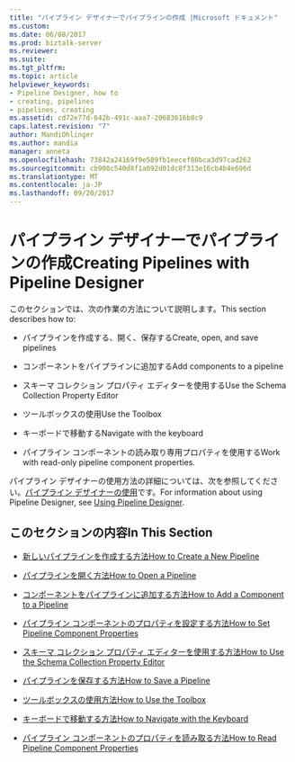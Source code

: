 ```yaml
---
title: "パイプライン デザイナーでパイプラインの作成 |Microsoft ドキュメント"
ms.custom: 
ms.date: 06/08/2017
ms.prod: biztalk-server
ms.reviewer: 
ms.suite: 
ms.tgt_pltfrm: 
ms.topic: article
helpviewer_keywords:
- Pipeline Designer, how to
- creating, pipelines
- pipelines, creating
ms.assetid: cd72e77d-642b-491c-aaa7-20683616b8c9
caps.latest.revision: "7"
author: MandiOhlinger
ms.author: mandia
manager: anneta
ms.openlocfilehash: 73842a24169f9e589fb1eecef80bca3d97cad262
ms.sourcegitcommit: cb908c540d8f1a692d01dc8f313e16cb4b4e696d
ms.translationtype: MT
ms.contentlocale: ja-JP
ms.lasthandoff: 09/20/2017
---
```

# <a name="creating-pipelines-with-pipeline-designer"></a><span data-ttu-id="c60bc-102">パイプライン デザイナーでパイプラインの作成</span><span class="sxs-lookup"><span data-stu-id="c60bc-102">Creating Pipelines with Pipeline Designer</span></span>
<span data-ttu-id="c60bc-103">このセクションでは、次の作業の方法について説明します。</span><span class="sxs-lookup"><span data-stu-id="c60bc-103">This section describes how to:</span></span>  
  
-   <span data-ttu-id="c60bc-104">パイプラインを作成する、開く、保存する</span><span class="sxs-lookup"><span data-stu-id="c60bc-104">Create, open, and save pipelines</span></span>  
  
-   <span data-ttu-id="c60bc-105">コンポーネントをパイプラインに追加する</span><span class="sxs-lookup"><span data-stu-id="c60bc-105">Add components to a pipeline</span></span>  
  
-   <span data-ttu-id="c60bc-106">スキーマ コレクション プロパティ エディターを使用する</span><span class="sxs-lookup"><span data-stu-id="c60bc-106">Use the Schema Collection Property Editor</span></span>  
  
-   <span data-ttu-id="c60bc-107">ツールボックスの使用</span><span class="sxs-lookup"><span data-stu-id="c60bc-107">Use the Toolbox</span></span>  
  
-   <span data-ttu-id="c60bc-108">キーボードで移動する</span><span class="sxs-lookup"><span data-stu-id="c60bc-108">Navigate with the keyboard</span></span>  
  
-   <span data-ttu-id="c60bc-109">パイプライン コンポーネントの読み取り専用プロパティを使用する</span><span class="sxs-lookup"><span data-stu-id="c60bc-109">Work with read-only pipeline component properties.</span></span>  
  
 <span data-ttu-id="c60bc-110">パイプライン デザイナーの使用方法の詳細については、次を参照してください。[パイプライン デザイナーの使用](../core/using-pipeline-designer.md)です。</span><span class="sxs-lookup"><span data-stu-id="c60bc-110">For information about using Pipeline Designer, see [Using Pipeline Designer](../core/using-pipeline-designer.md).</span></span>  
  
## <a name="in-this-section"></a><span data-ttu-id="c60bc-111">このセクションの内容</span><span class="sxs-lookup"><span data-stu-id="c60bc-111">In This Section</span></span>  
  
-   [<span data-ttu-id="c60bc-112">新しいパイプラインを作成する方法</span><span class="sxs-lookup"><span data-stu-id="c60bc-112">How to Create a New Pipeline</span></span>](../core/how-to-create-a-new-pipeline.md)  
  
-   [<span data-ttu-id="c60bc-113">パイプラインを開く方法</span><span class="sxs-lookup"><span data-stu-id="c60bc-113">How to Open a Pipeline</span></span>](../core/how-to-open-a-pipeline.md)  
  
-   [<span data-ttu-id="c60bc-114">コンポーネントをパイプラインに追加する方法</span><span class="sxs-lookup"><span data-stu-id="c60bc-114">How to Add a Component to a Pipeline</span></span>](../core/how-to-add-a-component-to-a-pipeline.md)  
  
-   [<span data-ttu-id="c60bc-115">パイプライン コンポーネントのプロパティを設定する方法</span><span class="sxs-lookup"><span data-stu-id="c60bc-115">How to Set Pipeline Component Properties</span></span>](../core/how-to-set-pipeline-component-properties.md)  
  
-   [<span data-ttu-id="c60bc-116">スキーマ コレクション プロパティ エディターを使用する方法</span><span class="sxs-lookup"><span data-stu-id="c60bc-116">How to Use the Schema Collection Property Editor</span></span>](../core/how-to-use-the-schema-collection-property-editor.md)  
  
-   [<span data-ttu-id="c60bc-117">パイプラインを保存する方法</span><span class="sxs-lookup"><span data-stu-id="c60bc-117">How to Save a Pipeline</span></span>](../core/how-to-save-a-pipeline.md)  
  
-   [<span data-ttu-id="c60bc-118">ツールボックスの使用方法</span><span class="sxs-lookup"><span data-stu-id="c60bc-118">How to Use the Toolbox</span></span>](../core/how-to-use-the-toolbox.md)  
  
-   [<span data-ttu-id="c60bc-119">キーボードで移動する方法</span><span class="sxs-lookup"><span data-stu-id="c60bc-119">How to Navigate with the Keyboard</span></span>](../core/how-to-navigate-with-the-keyboard.md)  
  
-   [<span data-ttu-id="c60bc-120">パイプライン コンポーネントのプロパティを読み取る方法</span><span class="sxs-lookup"><span data-stu-id="c60bc-120">How to Read Pipeline Component Properties</span></span>](../core/how-to-read-pipeline-component-properties.md)
